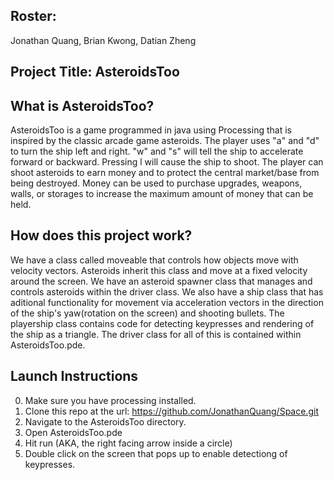 ## Roster: 
Jonathan Quang, Brian Kwong, Datian Zheng 
## Project Title: AsteroidsToo

## What is AsteroidsToo?
AsteroidsToo is a game programmed in java using Processing that is inspired by the classic arcade game asteroids. The player uses "a" 
and "d" to turn the ship left and right. "w" and "s" will tell the ship to accelerate forward or backward. Pressing l will cause the ship
to shoot. The player can shoot asteroids to earn money and to protect the central market/base from being destroyed. Money can be used
to purchase upgrades, weapons, walls, or storages to increase the maximum amount of money that can be held.

## How does this project work?
We have a class called moveable that controls how objects move with velocity vectors. Asteroids inherit this class and move at a fixed 
velocity around the screen. We have an asteroid spawner class that manages and controls asteroids within the driver class. 
We also have a ship class that has aditional functionality for movement via acceleration vectors in the direction of the ship's 
yaw(rotation on the screen) and shooting bullets. 
The playership class contains code for detecting keypresses and rendering of the ship as a triangle.
The driver class for all of this is contained within AsteroidsToo.pde.

## Launch Instructions
0. Make sure you have processing installed.
1. Clone this repo at the url: https://github.com/JonathanQuang/Space.git
2. Navigate to the AsteroidsToo directory.
3. Open AsteroidsToo.pde
4. Hit run (AKA, the right facing arrow inside a circle)
5. Double click on the screen that pops up to enable detectiong of keypresses.
